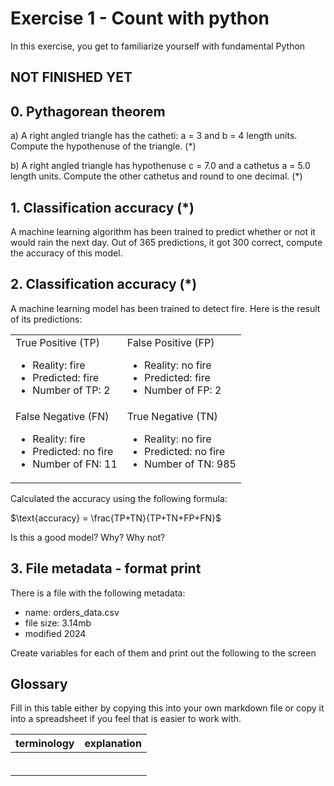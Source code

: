 # Exercise 1 - Count with python

In this exercise, you get to familiarize yourself with fundamental Python

## NOT FINISHED YET

## 0. Pythagorean theorem

a) A right angled triangle has the catheti: a = 3 and b = 4 length units. Compute the hypothenuse of the triangle. (\*)

b) A right angled triangle has hypothenuse c = 7.0 and a cathetus a = 5.0 length units. Compute the other cathetus and round to one decimal. (\*)

## 1. Classification accuracy (\*)

A machine learning algorithm has been trained to predict whether or not it would rain the next day. Out of 365 predictions, it got 300 correct, compute the accuracy of this model.

## 2. Classification accuracy (\*)

A machine learning model has been trained to detect fire. Here is the result of its predictions:

<table>
<tbody>
  <tr>
    <td>True Positive (TP)
      <ul>
        <li>Reality: fire</li>
        <li>Predicted: fire</li>
        <li>Number of TP: 2</li>
      </ul>
    </td>
    <td>False Positive (FP)
      <ul>
        <li>Reality: no fire</li>
        <li>Predicted: fire</li>
        <li>Number of FP: 2</li>
      </ul>
    </td>
  </tr>

  <tr>
    <td>False Negative (FN)
      <ul>
        <li>Reality: fire</li>
        <li>Predicted: no fire</li>
        <li>Number of FN: 11</li>
      </ul>
    </td>
    <td>True Negative (TN)
      <ul>
        <li>Reality: no fire</li>
        <li>Predicted: no fire</li>
        <li>Number of TN: 985</li>
      </ul>
    </td>
  </tr>
</tbody>
</table>

Calculated the accuracy using the following formula:

$\text{accuracy} = \frac{TP+TN}{TP+TN+FP+FN}$

Is this a good model? Why? Why not?

## 3. File metadata - format print

There is a file with the following metadata: 
- name: orders_data.csv 
- file size: 3.14mb
- modified 2024

Create variables for each of them and print out the following to the screen 





## Glossary

Fill in this table either by copying this into your own markdown file or copy it into a spreadsheet if you feel that is easier to work with.

| terminology | explanation |
| ----------- | ----------- |
|             |             |
|             |             |
|             |             |
|             |             |
|             |             |
|             |             |
